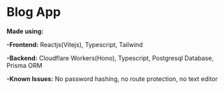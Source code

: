 # Blog App

**Made using:**

**-Frontend:** Reactjs(Vitejs), Typescript, Tailwind

**-Backend:** Cloudflare Workers(Hono), Typescript, Postgresql Database, Prisma ORM

**-Known Issues:** No password hashing, no route protection, no text editor
